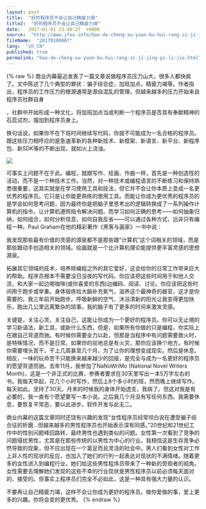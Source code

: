 ```yaml
---
layout: post
title:  "好的程序员不会让自己精疲力竭"
title2:  "好的程序员不会让自己精疲力竭"
date:   2017-01-01 23:48:27  +0800
source:  "http://www.jfox.info/hao-de-cheng-xu-yuan-bu-hui-rang-zi-ji-jing-pi-li-jie.html"
fileName:  "20170100807"
lang:  "zh_CN"
published: true
permalink: "hao-de-cheng-xu-yuan-bu-hui-rang-zi-ji-jing-pi-li-jie.html"
---
```

{% raw %}
商业内幕最近发表了一篇文章说做程序员压力山大，很多人都快疯了。文中陈述了几个典型的罪状：骗子综合症，加班加点，精疲力竭等。作者指出，程序员的工作压力的根源通常是源自混乱的管理，但越来越多的压力开始来自程序员社群自身

，社群中开始形成一种文化，将加班加点当成判断一个程序员是否具有奉献精神的石蕊试剂，强加到程序员身上。

换句话说，如果你不在下班时间继续写代码，你就不可能成为一名合格的程序员。跟这些压力相呼应的是急速革新的各种新技术、新框架、新语言、新平台、新程序包、新SDK等的不断出现，就如火上浇油。

![](/wp-content/uploads/2015/12/93041400063552.jpg)

可事实上问题不在于此。编程，就跟写作、绘画、作曲一样，首先是一种创造性的活动，而不是一个种技术工作。当然，对一种技术或编程语言的不断练习和保持熟悉很重要，这其实就是在学习使用工具和技法，但它并不会让你本质上变成一名更优秀的程序员。它只是让你能更熟练的使用工具。而能让你成为更优秀的程序员的是学会如何思考问题，因为最终你是把脑子里思考出的逻辑转换成了一系列操作计算机的指令，让计算机遵照指令解决问题。而学习如何正确的思考——如何抽象归纳，如何组合，如何分析信息，如何自我反省——可以通过各种方式，远非只有编程一种。Paul Graham在他的精彩著作《黑客与画家》一书中说：

我发现那些最有价值的灵感的源泉都不是那些跟“计算机”这个词相关的领域，而是那些跟动手创造相关的领域。绘画就是一个比计算机理论能提供更丰富灵感的思想源泉。

拓展其它领域的技术，培养除编程之外的其它爱好，这会给你的日常工作带来巨大的帮助。程序员根本不需要没日没夜的写代码。你应该把这些时间用于和他人交流，和大家一起边喝咖啡(或你喜爱的东西)边编码、阅读、讨论。你应该把这些时间用于跑步或举重。身体锻炼给大脑补充氧气，滋养这个最神奇的器官，这才是你需要的。我三年前开始跑步。呼吸新鲜的空气、沐浴清新的阳光让我变得更加快乐，跑出几公里远离繁杂的琐事，我的脑子有了更多的时间来激发灵感。

关键是，关注心灵，关注自己，这能让你成为一个更好的程序员。你可以无止境的学习新语法，新工具，或新什么东西，但是，如果所有你做的只是编程，你实际上在跟自己背道而驰。有时候你需要全力以赴，但那是当程序中有问题需要救火时，是特殊情况，而不是日常。如果你的驻地总是有火灾，那你应该换个地方。有时候你需要埋头苦干，干上几周甚至几个月，为了让你的理想变成现实。然后是休息。相反，一味的玩命苦干只能换来越来越少的回报，是完全与成为一名更好的程序员的愿望背道而驰。去年11月，我参加了NaNoWriMo (National Novel Writers Month)，这是一个非正式的比赛，参赛者要求在30天里写出一本5万字左右的书。我每天早起，花几个小时写作，然后上8个多小时的班，然而晚上继续写作。每天如此。坚持了30天。月末的时候我的身体开始透支，我病了。但这对我是有必要的，我一直有个愿望要写一本小说。之后我几个月没有写任何东西。我需要休息，要恢复平常态，要以此进步。软件开发与此无二。

商业内幕的这篇文章同时还饶有兴趣的发现“女性程序员经常坦白说在遭受骗子综合征的折磨…但越来越多的男性程序员也开始表示深有同感。”20世纪和21世纪工作中的性别问题峰回路转，最终男性也遇到类似的问题。女性第一次看到了竞争的问题侵扰男性，尤其是在那些传统的以男性为中心的行业。我相信这是生存竞争必然导致的现象，但不应出现在一个富足而且灵活的社会中。男人们看到女性对工作上非人性的现状的反应，也加入了她们的行列一起表达对现状的不满情绪。随着更多的女性进入到编程行业，她们给这些男性程序员带来了一种新的旁观者的视角。女性需要去理解她们发现的这些不幸的行业现状是男性程序员以前必须每天面对的、接受的。但事实上程序员们完全不必如此，这是一种具有强大力量的认识。

不要再让自己精疲力竭，这样不会让你成为更好的程序员。做你爱做的事，爱上更多的兴趣。你将会变的更优秀。
{% endraw %}
